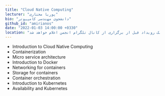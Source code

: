 ```yaml
---
title: "Cloud Native Computing"
lecturer: "پوریا مختاری"
bio: "دانشجوی مهندسی کامپیوتر"
github_id: "amirianos"
date: "2022-01-03 14:00:00 +0330"
location: "لینک رویداد قبل از برگزاری از کانال تلگرام انجمن اعلام خواهد شد"
---
```


- Introduction to Cloud Native Computing
- Containerization
- Micro service architecture
- Introduction to Docker
- Networking for containers
- Storage for containers
- Container orchestration
- Introduction to Kubernetes
- Availability and Kubernetes
